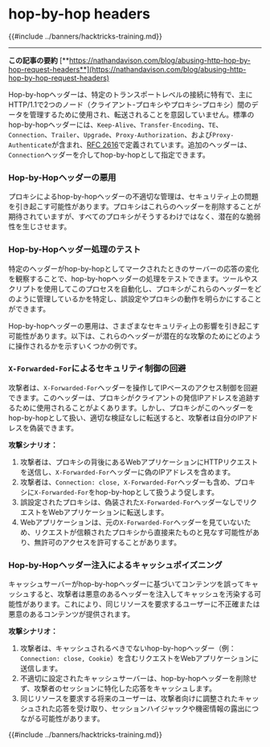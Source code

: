# hop-by-hop headers

{{#include ../banners/hacktricks-training.md}}

---

**この記事の要約** [**https://nathandavison.com/blog/abusing-http-hop-by-hop-request-headers**](https://nathandavison.com/blog/abusing-http-hop-by-hop-request-headers)

Hop-by-hopヘッダーは、特定のトランスポートレベルの接続に特有で、主にHTTP/1.1で2つのノード（クライアント-プロキシやプロキシ-プロキシ）間のデータを管理するために使用され、転送されることを意図していません。標準のhop-by-hopヘッダーには、`Keep-Alive`、`Transfer-Encoding`、`TE`、`Connection`、`Trailer`、`Upgrade`、`Proxy-Authorization`、および`Proxy-Authenticate`が含まれ、[RFC 2616](https://tools.ietf.org/html/rfc2616#section-13.5.1)で定義されています。追加のヘッダーは、`Connection`ヘッダーを介してhop-by-hopとして指定できます。

### Hop-by-Hopヘッダーの悪用

プロキシによるhop-by-hopヘッダーの不適切な管理は、セキュリティ上の問題を引き起こす可能性があります。プロキシはこれらのヘッダーを削除することが期待されていますが、すべてのプロキシがそうするわけではなく、潜在的な脆弱性を生じさせます。

### Hop-by-Hopヘッダー処理のテスト

特定のヘッダーがhop-by-hopとしてマークされたときのサーバーの応答の変化を観察することで、hop-by-hopヘッダーの処理をテストできます。ツールやスクリプトを使用してこのプロセスを自動化し、プロキシがこれらのヘッダーをどのように管理しているかを特定し、誤設定やプロキシの動作を明らかにすることができます。

Hop-by-hopヘッダーの悪用は、さまざまなセキュリティ上の影響を引き起こす可能性があります。以下は、これらのヘッダーが潜在的な攻撃のためにどのように操作されるかを示すいくつかの例です。

### `X-Forwarded-For`によるセキュリティ制御の回避

攻撃者は、`X-Forwarded-For`ヘッダーを操作してIPベースのアクセス制御を回避できます。このヘッダーは、プロキシがクライアントの発信IPアドレスを追跡するために使用されることがよくあります。しかし、プロキシがこのヘッダーをhop-by-hopとして扱い、適切な検証なしに転送すると、攻撃者は自分のIPアドレスを偽装できます。

**攻撃シナリオ：**

1. 攻撃者は、プロキシの背後にあるWebアプリケーションにHTTPリクエストを送信し、`X-Forwarded-For`ヘッダーに偽のIPアドレスを含めます。
2. 攻撃者は、`Connection: close, X-Forwarded-For`ヘッダーも含め、プロキシに`X-Forwarded-For`をhop-by-hopとして扱うよう促します。
3. 誤設定されたプロキシは、偽装された`X-Forwarded-For`ヘッダーなしでリクエストをWebアプリケーションに転送します。
4. Webアプリケーションは、元の`X-Forwarded-For`ヘッダーを見ていないため、リクエストが信頼されたプロキシから直接来たものと見なす可能性があり、無許可のアクセスを許可することがあります。

### Hop-by-Hopヘッダー注入によるキャッシュポイズニング

キャッシュサーバーがhop-by-hopヘッダーに基づいてコンテンツを誤ってキャッシュすると、攻撃者は悪意のあるヘッダーを注入してキャッシュを汚染する可能性があります。これにより、同じリソースを要求するユーザーに不正確または悪意のあるコンテンツが提供されます。

**攻撃シナリオ：**

1. 攻撃者は、キャッシュされるべきでないhop-by-hopヘッダー（例：`Connection: close, Cookie`）を含むリクエストをWebアプリケーションに送信します。
2. 不適切に設定されたキャッシュサーバーは、hop-by-hopヘッダーを削除せず、攻撃者のセッションに特化した応答をキャッシュします。
3. 同じリソースを要求する将来のユーザーは、攻撃者向けに調整されたキャッシュされた応答を受け取り、セッションハイジャックや機密情報の露出につながる可能性があります。

{{#include ../banners/hacktricks-training.md}}
